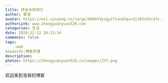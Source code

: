 ```yaml
---
title: 终会与你同行
author: 覃浩
avatar: https://wx1.sinaimg.cn/large/006bYVyvgy1ftand2qurdj303c03cdfv.jpg
authorLink: www.zhengyuanyuan520.com
categories: 生活
date: 2019-12-22 20:13:14
comments: false
tags:
	-web
keywords:博客开通
description: 
photos: https://zhengyuanyuan520.cn/images/ZYY.png
---
```


欢迎来到浩哥的博客